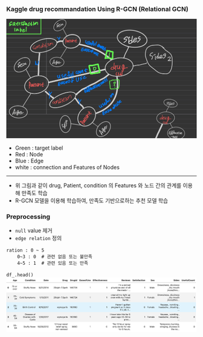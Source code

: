 ### Kaggle drug recommandation Using R-GCN (Relational GCN)

<img src="./images/1.png" width ="600">

- Green : target label
- Red : Node
- Blue : Edge
- white : connection and Features of Nodes

----

- 위 그림과 같이 drug, Patient, condition 의 Features 와 노드 간의 관계를 이용해 만족도 학습
- R-GCN 모델을 이용해 학습하여, 만족도 기반으로하는 추천 모델 학습


### Preprocessing
- `null` value 제거
- `edge relation` 정의

```
ration : 0 ~ 5
    0~3 : 0  # 관련 없음 또는 불만족
    4~5 : 1  # 관련 있음 또는 만족
```


`df_.head()`
<img src="./images/3.png" width ="600">
